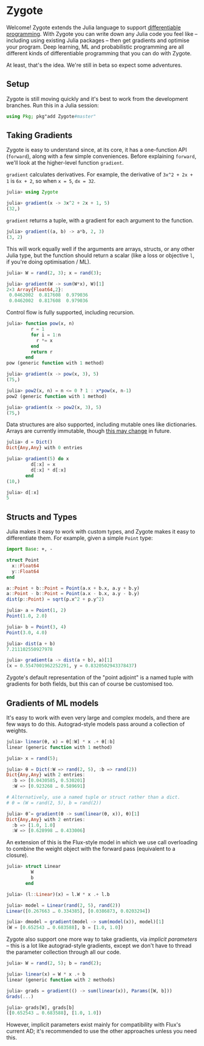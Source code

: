 # Zygote

Welcome! Zygote extends the Julia language to support [differentiable programming](https://fluxml.ai/2019/02/07/what-is-differentiable-programming.html). With Zygote you can write down any Julia code you feel like – including using existing Julia packages – then get gradients and optimise your program. Deep learning, ML and probabilistic programming are all different kinds of differentiable programming that you can do with Zygote.

At least, that's the idea. We're still in beta so expect some adventures.

## Setup

Zygote is still moving quickly and it's best to work from the development branches. Run this in a Julia session:

```julia
using Pkg; pkg"add Zygote#master"
```

## Taking Gradients

Zygote is easy to understand since, at its core, it has a one-function API (`forward`), along with a few simple conveniences. Before explaining `forward`, we'll look at the higher-level function `gradient`.

`gradient` calculates derivatives. For example, the derivative of ``3x^2 + 2x + 1`` is ``6x + 2``, so when `x = 5`, `dx = 32`.

```julia
julia> using Zygote

julia> gradient(x -> 3x^2 + 2x + 1, 5)
(32,)
```

`gradient` returns a tuple, with a gradient for each argument to the function.

```julia
julia> gradient((a, b) -> a*b, 2, 3)
(3, 2)
```

This will work equally well if the arguments are arrays, structs, or any other Julia type, but the function should return a scalar (like a loss or objective ``l``, if you're doing optimisation / ML).

```julia
julia> W = rand(2, 3); x = rand(3);

julia> gradient(W -> sum(W*x), W)[1]
2×3 Array{Float64,2}:
 0.0462002  0.817608  0.979036
 0.0462002  0.817608  0.979036
```

Control flow is fully supported, including recursion.

```julia
julia> function pow(x, n)
         r = 1
         for i = 1:n
           r *= x
         end
         return r
       end
pow (generic function with 1 method)

julia> gradient(x -> pow(x, 3), 5)
(75,)

julia> pow2(x, n) = n <= 0 ? 1 : x*pow(x, n-1)
pow2 (generic function with 1 method)

julia> gradient(x -> pow2(x, 3), 5)
(75,)
```

Data structures are also supported, including mutable ones like dictionaries. Arrays are currently immutable, though [this may change](https://github.com/FluxML/Zygote.jl/pull/75) in future.

```julia
julia> d = Dict()
Dict{Any,Any} with 0 entries

julia> gradient(5) do x
         d[:x] = x
         d[:x] * d[:x]
       end
(10,)

julia> d[:x]
5
```

## Structs and Types

Julia makes it easy to work with custom types, and Zygote makes it easy to differentiate them. For example, given a simple `Point` type:

```julia
import Base: +, -

struct Point
  x::Float64
  y::Float64
end

a::Point + b::Point = Point(a.x + b.x, a.y + b.y)
a::Point - b::Point = Point(a.x - b.x, a.y - b.y)
dist(p::Point) = sqrt(p.x^2 + p.y^2)
```

```julia
julia> a = Point(1, 2)
Point(1.0, 2.0)

julia> b = Point(3, 4)
Point(3.0, 4.0)

julia> dist(a + b)
7.211102550927978

julia> gradient(a -> dist(a + b), a)[1]
(x = 0.5547001962252291, y = 0.8320502943378437)
```

Zygote's default representation of the "point adjoint" is a named tuple with gradients for both fields, but this can of course be customised too.

## Gradients of ML models

It's easy to work with even very large and complex models, and there are few ways to do this. Autograd-style models pass around a collection of weights.

```julia
julia> linear(θ, x) = θ[:W] * x .+ θ[:b]
linear (generic function with 1 method)

julia> x = rand(5);

julia> θ = Dict(:W => rand(2, 5), :b => rand(2))
Dict{Any,Any} with 2 entries:
  :b => [0.0430585, 0.530201]
  :W => [0.923268 … 0.589691]

# Alternatively, use a named tuple or struct rather than a dict.
# θ = (W = rand(2, 5), b = rand(2))

julia> θ̄ = gradient(θ -> sum(linear(θ, x)), θ)[1]
Dict{Any,Any} with 2 entries:
  :b => [1.0, 1.0]
  :W => [0.628998 … 0.433006]
```

An extension of this is the Flux-style model in which we use call overloading to combine the weight object with the forward pass (equivalent to a closure).

```julia
julia> struct Linear
         W
         b
       end

julia> (l::Linear)(x) = l.W * x .+ l.b

julia> model = Linear(rand(2, 5), rand(2))
Linear([0.267663 … 0.334385], [0.0386873, 0.0203294])

julia> dmodel = gradient(model -> sum(model(x)), model)[1]
(W = [0.652543 … 0.683588], b = [1.0, 1.0])
```

Zygote also support one more way to take gradients, via *implicit parameters* – this is a lot like autograd-style gradients, except we don't have to thread the parameter collection through all our code.

```julia
julia> W = rand(2, 5); b = rand(2);

julia> linear(x) = W * x .+ b
linear (generic function with 2 methods)

julia> grads = gradient(() -> sum(linear(x)), Params([W, b]))
Grads(...)

julia> grads[W], grads[b]
([0.652543 … 0.683588], [1.0, 1.0])
```

However, implicit parameters exist mainly for compatibility with Flux's current AD; it's recommended to use the other approaches unless you need this.
